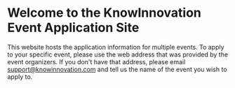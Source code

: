 
# Welcome to the KnowInnovation Event Application Site

This website hosts the application information for multiple events. To apply to your specific event, please use the web address that was provided by the event organizers. If you don't have that address, please email support@knowinnovation.com and tell us the name of the event you wish to apply to.

